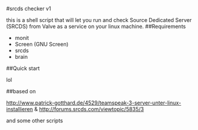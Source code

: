 #srcds checker v1

this is a shell script that will let you run and check Source Dedicated Server (SRCDS) from Valve as a service on your linux machine.
##Requirements

* monit
* Screen (GNU Screen)
* srcds
* brain

##Quick start

lol

##based on 

http://www.patrick-gotthard.de/4529/teamspeak-3-server-unter-linux-installieren &
http://forums.srcds.com/viewtopic/5835/3

and some other scripts
